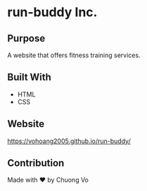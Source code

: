 # run-buddy Inc.

## Purpose
A website that offers fitness training services.

## Built With
* HTML
* CSS

## Website
https://vohoang2005.github.io/run-buddy/

## Contribution
Made with ❤️ by Chuong Vo
